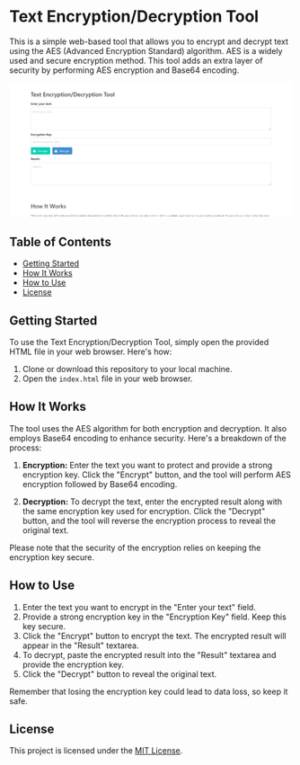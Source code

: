 # Text Encryption/Decryption Tool

This is a simple web-based tool that allows you to encrypt and decrypt text using the AES (Advanced Encryption Standard) algorithm. AES is a widely used and secure encryption method. This tool adds an extra layer of security by performing AES encryption and Base64 encoding.

![Tool Preview](https://github.com/swerce/AES-encrypt-and-decrypt/raw/main/Screenshot%202023-08-24%20234908.png)

## Table of Contents

- [Getting Started](#getting-started)
- [How It Works](#how-it-works)
- [How to Use](#how-to-use)
- [License](#license)

## Getting Started

To use the Text Encryption/Decryption Tool, simply open the provided HTML file in your web browser. Here's how:

1. Clone or download this repository to your local machine.
2. Open the `index.html` file in your web browser.

## How It Works

The tool uses the AES algorithm for both encryption and decryption. It also employs Base64 encoding to enhance security. Here's a breakdown of the process:

1. **Encryption:** Enter the text you want to protect and provide a strong encryption key. Click the "Encrypt" button, and the tool will perform AES encryption followed by Base64 encoding.

2. **Decryption:** To decrypt the text, enter the encrypted result along with the same encryption key used for encryption. Click the "Decrypt" button, and the tool will reverse the encryption process to reveal the original text.

Please note that the security of the encryption relies on keeping the encryption key secure.

## How to Use

1. Enter the text you want to encrypt in the "Enter your text" field.
2. Provide a strong encryption key in the "Encryption Key" field. Keep this key secure.
3. Click the "Encrypt" button to encrypt the text. The encrypted result will appear in the "Result" textarea.
4. To decrypt, paste the encrypted result into the "Result" textarea and provide the encryption key.
5. Click the "Decrypt" button to reveal the original text.

Remember that losing the encryption key could lead to data loss, so keep it safe.

## License

This project is licensed under the [MIT License](LICENSE).
